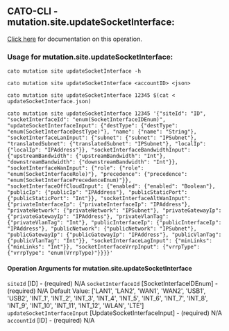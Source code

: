 
## CATO-CLI - mutation.site.updateSocketInterface:
[Click here](https://api.catonetworks.com/documentation/#mutation-updateSocketInterface) for documentation on this operation.

### Usage for mutation.site.updateSocketInterface:

`cato mutation site updateSocketInterface -h`

`cato mutation site updateSocketInterface <accountID> <json>`

`cato mutation site updateSocketInterface 12345 $(cat < updateSocketInterface.json)`

`cato mutation site updateSocketInterface 12345 '{"siteId": "ID", "socketInterfaceId": "enum(SocketInterfaceIDEnum)", "updateSocketInterfaceInput": {"destType": {"destType": "enum(SocketInterfaceDestType)"}, "name": {"name": "String"}, "socketInterfaceLanInput": {"subnet": {"subnet": "IPSubnet"}, "translatedSubnet": {"translatedSubnet": "IPSubnet"}, "localIp": {"localIp": "IPAddress"}}, "socketInterfaceBandwidthInput": {"upstreamBandwidth": {"upstreamBandwidth": "Int"}, "downstreamBandwidth": {"downstreamBandwidth": "Int"}}, "socketInterfaceWanInput": {"role": {"role": "enum(SocketInterfaceRole)"}, "precedence": {"precedence": "enum(SocketInterfacePrecedenceEnum)"}}, "socketInterfaceOffCloudInput": {"enabled": {"enabled": "Boolean"}, "publicIp": {"publicIp": "IPAddress"}, "publicStaticPort": {"publicStaticPort": "Int"}}, "socketInterfaceAltWanInput": {"privateInterfaceIp": {"privateInterfaceIp": "IPAddress"}, "privateNetwork": {"privateNetwork": "IPSubnet"}, "privateGatewayIp": {"privateGatewayIp": "IPAddress"}, "privateVlanTag": {"privateVlanTag": "Int"}, "publicInterfaceIp": {"publicInterfaceIp": "IPAddress"}, "publicNetwork": {"publicNetwork": "IPSubnet"}, "publicGatewayIp": {"publicGatewayIp": "IPAddress"}, "publicVlanTag": {"publicVlanTag": "Int"}}, "socketInterfaceLagInput": {"minLinks": {"minLinks": "Int"}}, "socketInterfaceVrrpInput": {"vrrpType": {"vrrpType": "enum(VrrpType)"}}}}'`

#### Operation Arguments for mutation.site.updateSocketInterface ####
`siteId` [ID] - (required) N/A 
`socketInterfaceId` [SocketInterfaceIDEnum] - (required) N/A Default Value: ['LAN1', 'LAN2', 'WAN1', 'WAN2', 'USB1', 'USB2', 'INT_1', 'INT_2', 'INT_3', 'INT_4', 'INT_5', 'INT_6', 'INT_7', 'INT_8', 'INT_9', 'INT_10', 'INT_11', 'INT_12', 'WLAN', 'LTE']
`updateSocketInterfaceInput` [UpdateSocketInterfaceInput] - (required) N/A 
`accountId` [ID] - (required) N/A 
